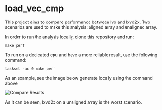 # load_vec_cmp

This project aims to compare performance between lvx and lxvd2x. Two scenarios are used to make this analysis: aligned array
and unaligned array.

In order to run the analysis locally, clone this repository and run:

``
make perf
``

To run on a dedicated cpu and have a more reliable result, use the following command:

``
taskset -ac 0 make perf
``

As an example, see the image below generate locally using the command above.

![Compare Results](https://raw.githubusercontent.com/igorsnunes/load_vec_cmp/master/doc/LoadVecCompare.png) 

As it can be seen, lxvd2x on a unaligned array is the worst scenario. 
